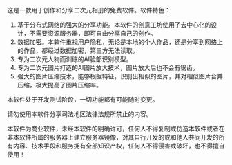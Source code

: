 这是一款用于创作和分享二次元相册的免费软件。软件特色：
1) 基于分布式网络的强大的分享功能。本软件的创意工坊使用了去中心化的设计，不需要资源服务器，即可自由分享自己的创作。
2) 数据加密。本软件重视用户隐私，无论是本地的个人作品，还是分享到网络上的作品，都经过数据加密，第三方无法读取。
3) 专为二次元人物而训练的AI脸部识别模型。
4) 专为二次元图片打造的AI图片放大技术，图片放大后也不会有锯齿。
5) 强大的图片压缩技术，能够根据特征，识别出相似的图片，并对相似图片合并压缩，极大提高了图片压缩率。

本软件处于开发测试阶段，一切功能都有可能随时变更。

请勿使用本软件分享司法地区法律法规所禁止的内容。

本软件为商业软件，未经本软件的明确许可，任何人不得复制或仿造本软件或者在非本软件所属的服务器上建立服务器镜像，对其自行开发的或和他人共同开发的所有内容、技术手段和服务拥有全部知识产权，任何人不得侵害或破坏，也不得擅自使用！
